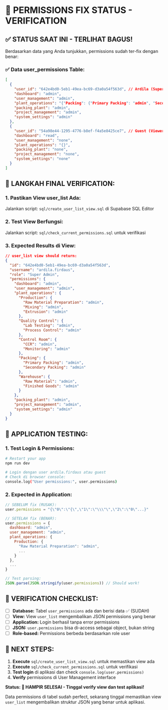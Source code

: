 # 🎉 PERMISSIONS FIX STATUS - VERIFICATION

## ✅ **STATUS SAAT INI - TERLIHAT BAGUS!**

Berdasarkan data yang Anda tunjukkan, permissions sudah ter-fix dengan benar:

### **✅ Data user_permissions Table:**

```json
[
  {
    "user_id": "642e4bd0-5eb1-49ea-bc69-d3a0a54f563d", // Ardila (Super Admin)
    "dashboard": "admin",
    "user_management": "admin",
    "plant_operations": "{"Packing": {"Primary Packing": "admin", "Secondary Packing": "admin"}, ...}",
    "packing_plant": "admin",
    "project_management": "admin",
    "system_settings": "admin"
  },
  {
    "user_id": "54a98e44-1295-4776-b8ef-f4a5e8425ce7", // Guest (Viewer)
    "dashboard": "read",
    "user_management": "none",
    "plant_operations": "{}",
    "packing_plant": "none",
    "project_management": "none",
    "system_settings": "none"
  }
]
```

## 🔧 **LANGKAH FINAL VERIFICATION:**

### **1. Pastikan View user_list Ada:**

Jalankan script: `sql/create_user_list_view.sql` di Supabase SQL Editor

### **2. Test View Berfungsi:**

Jalankan script: `sql/check_current_permissions.sql` untuk verifikasi

### **3. Expected Results di View:**

```json
// user_list view should return:
{
  "id": "642e4bd0-5eb1-49ea-bc69-d3a0a54f563d",
  "username": "ardila.firdaus",
  "role": "Super Admin",
  "permissions": {
    "dashboard": "admin",
    "user_management": "admin",
    "plant_operations": {
      "Production": {
        "Raw Material Preparation": "admin",
        "Mixing": "admin",
        "Extrusion": "admin"
      },
      "Quality Control": {
        "Lab Testing": "admin",
        "Process Control": "admin"
      },
      "Control Room": {
        "CCR": "admin",
        "Monitoring": "admin"
      },
      "Packing": {
        "Primary Packing": "admin",
        "Secondary Packing": "admin"
      },
      "Warehouse": {
        "Raw Material": "admin",
        "Finished Goods": "admin"
      }
    },
    "packing_plant": "admin",
    "project_management": "admin",
    "system_settings": "admin"
  }
}
```

## 🧪 **APPLICATION TESTING:**

### **1. Test Login & Permissions:**

```bash
# Restart your app
npm run dev

# Login dengan user ardila.firdaus atau guest
# Check di browser console:
console.log("User permissions:", user.permissions)
```

### **2. Expected in Application:**

```javascript
// SEBELUM fix (RUSAK):
user.permissions = "{\"0\":\"{\",\"1\":\"\\\"\",\"2\":\"0\"...}"

// SETELAH fix (BENAR):
user.permissions = {
  dashboard: "admin",
  user_management: "admin",
  plant_operations: {
    Production: {
      "Raw Material Preparation": "admin",
      ...
    }
  },
  ...
}

// Test parsing:
JSON.parse(JSON.stringify(user.permissions)) // Should work!
```

## 🎯 **VERIFICATION CHECKLIST:**

- [ ] **Database:** Tabel `user_permissions` ada dan berisi data ✅ (SUDAH)
- [ ] **View:** View `user_list` mengembalikan JSON permissions yang benar
- [ ] **Application:** Login berhasil tanpa error permissions
- [ ] **JSON:** `user.permissions` bisa di-access sebagai object, bukan string
- [ ] **Role-based:** Permissions berbeda berdasarkan role user

## 🚀 **NEXT STEPS:**

1. **Execute** `sql/create_user_list_view.sql` untuk memastikan view ada
2. **Execute** `sql/check_current_permissions.sql` untuk verifikasi
3. **Test login** di aplikasi dan check `console.log(user.permissions)`
4. **Verify** permissions di User Management interface

**Status: 🎉 HAMPIR SELESAI - Tinggal verify view dan test aplikasi!**

Data permissions di tabel sudah perfect, sekarang tinggal memastikan view `user_list` mengembalikan struktur JSON yang benar untuk aplikasi.
